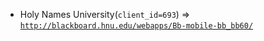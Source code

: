 - Holy Names University(`client_id=693`) => [`http://blackboard.hnu.edu/webapps/Bb-mobile-bb_bb60/`](http://blackboard.hnu.edu/webapps/Bb-mobile-bb_bb60/)
